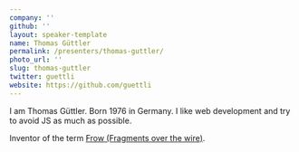 ```yaml
---
company: ''
github: ''
layout: speaker-template
name: Thomas Güttler
permalink: /presenters/thomas-guttler/
photo_url: ''
slug: thomas-guttler
twitter: guettli
website: https://github.com/guettli
---
```


I am Thomas Güttler. Born 1976 in Germany. I like web development and try to avoid JS as much as possible.

Inventor of the term [Frow (Fragments over the wire)](https://github.com/guettli/frow--fragments-over-the-wire).